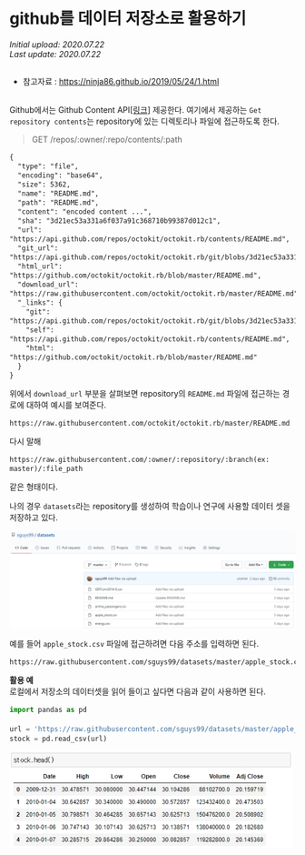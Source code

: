 # github를 데이터 저장소로 활용하기  

*Initial upload: 2020.07.22*  
*Last update: 2020.07.22*   
##
- 참고자료 : https://ninja86.github.io/2019/05/24/1.html  
## 
Github에서는 Github Content API[[링크]](https://developer.github.com/v3/repos/contents/) 제공한다. 여기에서 제공하는 `Get repository contents`는 repository에 있는 디렉토리나 파일에 접근하도록 한다.
 

> GET /repos/:owner/:repo/contents/:path
 
 
```
{
  "type": "file",
  "encoding": "base64",
  "size": 5362,
  "name": "README.md",
  "path": "README.md",
  "content": "encoded content ...",
  "sha": "3d21ec53a331a6f037a91c368710b99387d012c1",
  "url": "https://api.github.com/repos/octokit/octokit.rb/contents/README.md",
  "git_url": "https://api.github.com/repos/octokit/octokit.rb/git/blobs/3d21ec53a331a6f037a91c368710b99387d012c1",
  "html_url": "https://github.com/octokit/octokit.rb/blob/master/README.md",
  "download_url": "https://raw.githubusercontent.com/octokit/octokit.rb/master/README.md",
  "_links": {
    "git": "https://api.github.com/repos/octokit/octokit.rb/git/blobs/3d21ec53a331a6f037a91c368710b99387d012c1",
    "self": "https://api.github.com/repos/octokit/octokit.rb/contents/README.md",
    "html": "https://github.com/octokit/octokit.rb/blob/master/README.md"
  }
}
```  


위에서 `download_url` 부분을 살펴보면 repository의 `README.md` 파일에 접근하는 경로에 대하여 예시를 보여준다.  
 
```
https://raw.githubusercontent.com/octokit/octokit.rb/master/README.md
```


다시 말해  
```
https://raw.githubusercontent.com/:owner/:repository/:branch(ex: master)/:file_path
```
같은 형태이다.  


나의 경우 `datasets`라는 repository를 생성하여 학습이나 연구에 사용할 데이터 셋을 저장하고 있다.  

<img src = '/src/1.1.jpg' width = 800>


예를 들어 `apple_stock.csv` 파일에 접근하려면 다음 주소를 입력하면 된다.  
```
https://raw.githubusercontent.com/sguys99/datasets/master/apple_stock.csv  
```
 
**활용 예**  
로컬에서 저장소의 데이터셋을 읽어 들이고 싶다면 다음과 같이 사용하면 된다.  


```python
import pandas as pd

url = 'https://raw.githubusercontent.com/sguys99/datasets/master/apple_stock.csv'
stock = pd.read_csv(url)
```  
  
<img src = 'src/1.2.jpg' width = 500>
